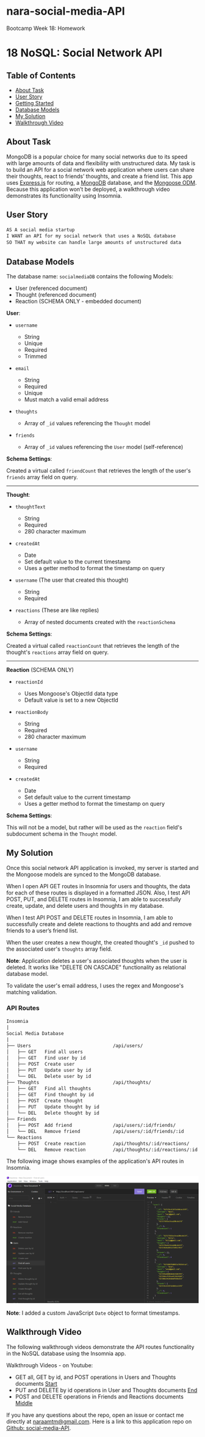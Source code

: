 # nara-social-media-API

Bootcamp Week 18: Homework

# 18 NoSQL: Social Network API

## Table of Contents 

- [About Task](#about-task)
- [User Story](#user-story)
- [Getting Started](#getting-started)
- [Database Models](#database-models)
- [My Solution](#my-solution)
- [Walkthrough Video](#walkthrough-video)

## About Task

MongoDB is a popular choice for many social networks due to its speed with large amounts of data and flexibility with unstructured data. My task is to build an API for a social network web application where users can share their thoughts, react to friends’ thoughts, and create a friend list. This app uses [Express.js](https://www.npmjs.com/package/express) for routing, a [MongoDB](https://www.mongodb.com/) database, and the [Mongoose ODM](https://www.npmjs.com/package/mongoose). Because this application won’t be deployed, a walkthrough video demonstrates its functionality using Insomnia.

## User Story

```md
AS A social media startup
I WANT an API for my social network that uses a NoSQL database
SO THAT my website can handle large amounts of unstructured data
```

## Database Models

The database name: `socialmediaDB` contains the following Models:

- User (referenced document)
- Thought (referenced document)
- Reaction (SCHEMA ONLY - embedded document) 

**User**:

* `username`
  * String
  * Unique
  * Required
  * Trimmed

* `email`
  * String
  * Required
  * Unique
  * Must match a valid email address

* `thoughts`
  * Array of `_id` values referencing the `Thought` model

* `friends`
  * Array of `_id` values referencing the `User` model (self-reference)

**Schema Settings**:

Created a virtual called `friendCount` that retrieves the length of the user's `friends` array field on query.

---

**Thought**:

* `thoughtText`
  * String
  * Required
  * 280 character maximum

* `createdAt`
  * Date
  * Set default value to the current timestamp
  * Uses a getter method to format the timestamp on query

* `username` (The user that created this thought)
  * String
  * Required

* `reactions` (These are like replies)
  * Array of nested documents created with the `reactionSchema`

**Schema Settings**:

Created a virtual called `reactionCount` that retrieves the length of the thought's `reactions` array field on query.

---

**Reaction** (SCHEMA ONLY)

* `reactionId`
  * Uses Mongoose's ObjectId data type
  * Default value is set to a new ObjectId

* `reactionBody`
  * String
  * Required
  * 280 character maximum

* `username`
  * String
  * Required

* `createdAt`
  * Date
  * Set default value to the current timestamp
  * Uses a getter method to format the timestamp on query

**Schema Settings**:

This will not be a model, but rather will be used as the `reaction` field's subdocument schema in the `Thought` model.

## My Solution

Once this social network API application is invoked, my server is started and the Mongoose models are synced to the MongoDB database.

When I open API GET routes in Insomnia for users and thoughts, the data for each of these routes is displayed in a formatted JSON. Also, I test API POST, PUT, and DELETE routes in Insomnia, I am able to successfully create, update, and delete users and thoughts in my database.

When I test API POST and DELETE routes in Insomnia, I am able to successfully create and delete reactions to thoughts and add and remove friends to a user’s friend list.

When the user creates a new thought, the created thought's `_id` pushed to the associated user's `thoughts` array field. 

**Note**: Application deletes a user's associated thoughts when the user is deleted. It works like "DELETE ON CASCADE" functionality as relational database model.

To validate the user's email address, I uses the regex and Mongoose's matching validation.

### API Routes

```
Insomnia
|
Social Media Database
|
├── Users                              /api/users/
│   ├── GET   Find all users               
│   ├── GET   Find user by id    
│   ├── POST  Create user               
│   ├── PUT   Update user by id               
│   └── DEL   Delete user by id
├── Thoughts                           /api/thoughts/
│   ├── GET   Find all thoughts              
│   ├── GET   Find thought by id   
│   ├── POST  Create thought           
│   ├── PUT   Update thought by id               
│   └── DEL   Delete thought by id
├── Friends                     
│   ├── POST  Add friend               /api/users/:id/friends/
│   └── DEL   Remove friend            /api/users/:id/friends/:id
└── Reactions                  
    ├── POST  Create reaction          /api/thoughts/:id/reactions/       
    └── DEL   Remove reaction          /api/thoughts/:id/reactions/:id
```

The following image shows examples of the application's API routes in Insomnia.

![In Insomnia, the database CRUD operation options”.](./assets/insomnia.png)

**Note**: I added a custom JavaScript `Date` object to format timestamps.

## Walkthrough Video

The following walkthrough videos demonstrate the API routes functionality in the NoSQL database using the Insomnia app. 

Walkthrough Videos - on Youtube:

- GET all, GET by id, and  POST operations in Users and Thoughts documents [Start](https://youtu.be/5fiOzva_Rww) 
- PUT and DELETE by id operations in User and Thoughts documents [End](https://youtu.be/_url8Lk2rWA)  
- POST and DELETE operations in Friends and Reactions documents [Middle](https://youtu.be/T1rk6CGsmHQ)  

If you have any questions about the repo, open an issue or contact me directly at naraamtm@gmail.com. Here is a link to this application repo on [Github: social-media-API](https://github.com/Nara1469/nara-social-media-API).
